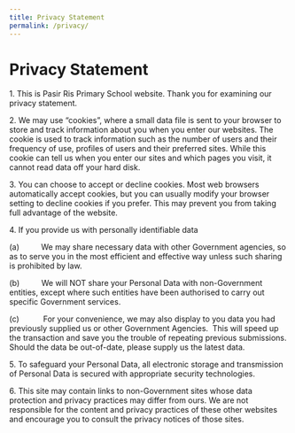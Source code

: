 ```yaml
---
title: Privacy Statement
permalink: /privacy/
---
```

Privacy Statement
=================

1\.  This is Pasir Ris Primary School website. Thank you for examining our privacy statement.

2\.  We may use “cookies”, where a small data file is sent to your browser to store and track information about you when you enter our websites. The cookie is used to track information such as the number of users and their frequency of use, profiles of users and their preferred sites. While this cookie can tell us when you enter our sites and which pages you visit, it cannot read data off your hard disk.

3\.  You can choose to accept or decline cookies. Most web browsers automatically accept cookies, but you can usually modify your browser setting to decline cookies if you prefer. This may prevent you from taking full advantage of the website.

4\.  If you provide us with personally identifiable data

(a)          We may share necessary data with other Government agencies, so as to serve you in the most efficient and effective way unless such sharing is prohibited by law.

(b)          We will NOT share your Personal Data with non-Government entities, except where such entities have been authorised to carry out specific Government services.

(c)           For your convenience, we may also display to you data you had previously supplied us or other Government Agencies.  This will speed up the transaction and save you the trouble of repeating previous submissions. Should the data be out-of-date, please supply us the latest data.

5\.  To safeguard your Personal Data, all electronic storage and transmission of Personal Data is secured with appropriate security technologies.

6\.  This site may contain links to non-Government sites whose data protection and privacy practices may differ from ours. We are not responsible for the content and privacy practices of these other websites and encourage you to consult the privacy notices of those sites.